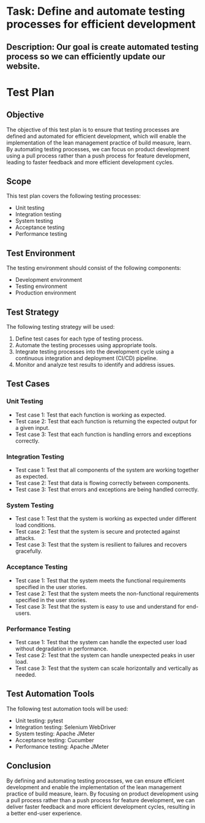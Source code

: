 # Task: Define and automate testing processes for efficient development
## Description: Our goal is create automated testing process so we can efficiently update our website.
# Test Plan

## Objective

The objective of this test plan is to ensure that testing processes are defined and automated for efficient development, which will enable the implementation of the lean management practice of build measure, learn. By automating testing processes, we can focus on product development using a pull process rather than a push process for feature development, leading to faster feedback and more efficient development cycles.

## Scope

This test plan covers the following testing processes:

- Unit testing
- Integration testing
- System testing
- Acceptance testing
- Performance testing

## Test Environment

The testing environment should consist of the following components:

- Development environment
- Testing environment
- Production environment

## Test Strategy

The following testing strategy will be used:

1. Define test cases for each type of testing process.
2. Automate the testing processes using appropriate tools.
3. Integrate testing processes into the development cycle using a continuous integration and deployment (CI/CD) pipeline.
4. Monitor and analyze test results to identify and address issues.

## Test Cases

### Unit Testing

- Test case 1: Test that each function is working as expected.
- Test case 2: Test that each function is returning the expected output for a given input.
- Test case 3: Test that each function is handling errors and exceptions correctly.

### Integration Testing

- Test case 1: Test that all components of the system are working together as expected.
- Test case 2: Test that data is flowing correctly between components.
- Test case 3: Test that errors and exceptions are being handled correctly.

### System Testing

- Test case 1: Test that the system is working as expected under different load conditions.
- Test case 2: Test that the system is secure and protected against attacks.
- Test case 3: Test that the system is resilient to failures and recovers gracefully.

### Acceptance Testing

- Test case 1: Test that the system meets the functional requirements specified in the user stories.
- Test case 2: Test that the system meets the non-functional requirements specified in the user stories.
- Test case 3: Test that the system is easy to use and understand for end-users.

### Performance Testing

- Test case 1: Test that the system can handle the expected user load without degradation in performance.
- Test case 2: Test that the system can handle unexpected peaks in user load.
- Test case 3: Test that the system can scale horizontally and vertically as needed.

## Test Automation Tools

The following test automation tools will be used:

- Unit testing: pytest
- Integration testing: Selenium WebDriver
- System testing: Apache JMeter
- Acceptance testing: Cucumber
- Performance testing: Apache JMeter

## Conclusion

By defining and automating testing processes, we can ensure efficient development and enable the implementation of the lean management practice of build measure, learn. By focusing on product development using a pull process rather than a push process for feature development, we can deliver faster feedback and more efficient development cycles, resulting in a better end-user experience.